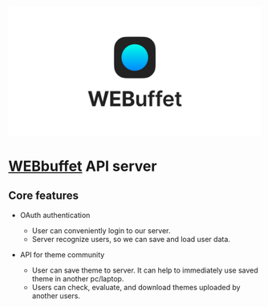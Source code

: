 ![Getting started](./img/webuffet_banner.png)  
  
  
# [WEBbuffet](https://github.com/CAU-OSS-2019/webuffet) API server

## Core features

- OAuth authentication
  - User can conveniently login to our server.
  - Server recognize users, so we can save and load user data.  

- API for theme community
  - User can save theme to server. It can help to immediately use saved theme in another pc/laptop.  
  - Users can check, evaluate, and download themes uploaded by another users.
